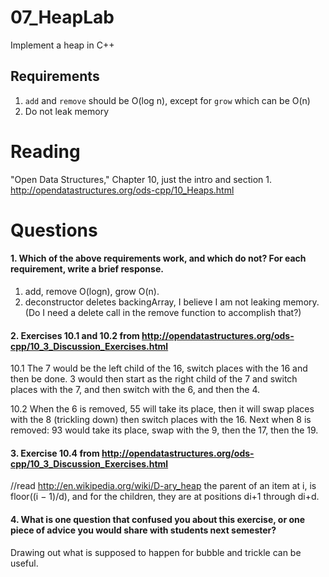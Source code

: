 07_HeapLab
==============

Implement a heap in C++

Requirements
------------

1. `add` and `remove` should be O(log n), except for `grow` which can be O(n)
2. Do not leak memory

Reading
=======
"Open Data Structures," Chapter 10, just the intro and section 1. http://opendatastructures.org/ods-cpp/10_Heaps.html

Questions
=========

#### 1. Which of the above requirements work, and which do not? For each requirement, write a brief response.

1. add, remove O(logn), grow O(n).
2. deconstructor deletes backingArray, I believe I am not leaking memory. (Do I need a delete call in the remove function to accomplish that?)

#### 2. Exercises 10.1 and 10.2 from http://opendatastructures.org/ods-cpp/10_3_Discussion_Exercises.html
10.1 The 7 would be the left child of the 16, switch places with the 16 and then be done. 3 would then start as the right child of the 7 and switch places with the 7, and then switch with the 6, and then the 4.

10.2 When the 6 is removed, 55 will take its place, then it will swap places with the 8 (trickling down) then switch places with the 16. Next when 8 is removed: 93 would take its place, swap with the 9, then the 17, then the 19.

#### 3. Exercise 10.4 from http://opendatastructures.org/ods-cpp/10_3_Discussion_Exercises.html
//read http://en.wikipedia.org/wiki/D-ary_heap
the parent of an item at i, is floor((i − 1)/d), and for the children, they are at positions di+1 through di+d. 

#### 4. What is one question that confused you about this exercise, or one piece of advice you would share with students next semester?

Drawing out what is supposed to happen for bubble and trickle can be useful.

